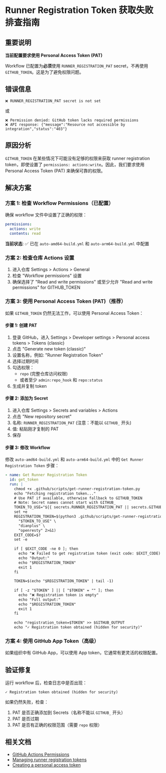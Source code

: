 # Runner Registration Token 获取失败排查指南

## 重要说明

**当前配置要求使用 Personal Access Token (PAT)**

Workflow 已配置为**必须**使用 `RUNNER_REGISTRATION_PAT` secret，不再使用 `GITHUB_TOKEN`。这是为了避免权限问题。

## 错误信息

```
❌ RUNNER_REGISTRATION_PAT secret is not set
```

或

```
❌ Permission denied: GitHub token lacks required permissions
❌ API response: {"message":"Resource not accessible by integration","status":"403"}
```

## 原因分析

`GITHUB_TOKEN` 在某些情况下可能没有足够的权限来获取 runner registration token，即使设置了 `permissions: actions:write`。因此，我们要求使用 Personal Access Token (PAT) 来确保可靠的权限。

## 解决方案

### 方案 1: 检查 Workflow Permissions（已配置）

确保 workflow 文件中设置了正确的权限：

```yaml
permissions:
  actions: write
  contents: read
```

**当前状态**: ✅ 已在 `auto-amd64-build.yml` 和 `auto-arm64-build.yml` 中配置

### 方案 2: 检查仓库 Actions 设置

1. 进入仓库 Settings > Actions > General
2. 检查 "Workflow permissions" 设置
3. 确保选择了 "Read and write permissions" 或至少允许 "Read and write permissions" for GITHUB_TOKEN

### 方案 3: 使用 Personal Access Token (PAT)（推荐）

如果 `GITHUB_TOKEN` 仍然无法工作，可以使用 Personal Access Token：

#### 步骤 1: 创建 PAT

1. 登录 GitHub，进入 Settings > Developer settings > Personal access tokens > Tokens (classic)
2. 点击 "Generate new token (classic)"
3. 设置名称，例如: "Runner Registration Token"
4. 选择过期时间
5. 勾选权限：
   - `repo` (完整仓库访问权限)
   - 或者至少 `admin:repo_hook` 和 `repo:status`
6. 生成并复制 token

#### 步骤 2: 添加为 Secret

1. 进入仓库 Settings > Secrets and variables > Actions
2. 点击 "New repository secret"
3. 名称: `RUNNER_REGISTRATION_PAT` (注意：不能以 `GITHUB_` 开头)
4. 值: 粘贴刚才复制的 PAT
5. 保存

#### 步骤 3: 修改 Workflow

修改 `auto-amd64-build.yml` 和 `auto-arm64-build.yml` 中的 `Get Runner Registration Token` 步骤：

```yaml
- name: Get Runner Registration Token
  id: get_token
  run: |
    chmod +x .github/scripts/get-runner-registration-token.py
    echo "Fetching registration token..."
    # Use PAT if available, otherwise fallback to GITHUB_TOKEN
    # Note: Secret names cannot start with GITHUB_
    TOKEN_TO_USE="${{ secrets.RUNNER_REGISTRATION_PAT || secrets.GITHUB_TOKEN }}"
    set +e
    REGISTRATION_TOKEN=$(python3 .github/scripts/get-runner-registration-token.py \
      "$TOKEN_TO_USE" \
      "dianplus" \
      "openresty" 2>&1)
    EXIT_CODE=$?
    set -e
    
    if [ $EXIT_CODE -ne 0 ]; then
      echo "❌ Failed to get registration token (exit code: $EXIT_CODE)"
      echo "Output:"
      echo "$REGISTRATION_TOKEN"
      exit 1
    fi
    
    TOKEN=$(echo "$REGISTRATION_TOKEN" | tail -1)
    
    if [ -z "$TOKEN" ] || [ "$TOKEN" = "" ]; then
      echo "❌ Registration token is empty"
      echo "Full output:"
      echo "$REGISTRATION_TOKEN"
      exit 1
    fi
    
    echo "registration_token=$TOKEN" >> $GITHUB_OUTPUT
    echo "✓ Registration token obtained (hidden for security)"
```

### 方案 4: 使用 GitHub App Token（高级）

如果组织中有 GitHub App，可以使用 App token，它通常有更灵活的权限配置。

## 验证修复

运行 workflow 后，检查日志中是否出现：

```
✓ Registration token obtained (hidden for security)
```

如果仍然失败，检查：
1. PAT 是否正确添加到 Secrets（名称不能以 `GITHUB_` 开头）
2. PAT 是否过期
3. PAT 是否有正确的权限范围（需要 `repo` 权限）

## 相关文档

- [GitHub Actions Permissions](https://docs.github.com/en/actions/security-guides/automatic-token-authentication#permissions-for-the-github_token)
- [Managing runner registration tokens](https://docs.github.com/en/actions/hosting-your-own-runners/managing-self-hosted-runners/adding-self-hosted-runners#registering-self-hosted-runners)
- [Creating a personal access token](https://docs.github.com/en/authentication/keeping-your-account-and-data-secure/creating-a-personal-access-token)

